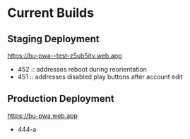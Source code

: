 # Current Builds

## Staging Deployment

https://bu-pwa--test-z5ub5itv.web.app 

- 452 :: addresses reboot during reorientation 
- 451 :: addresses disabled play buttons after account edit


## Production Deployment

https://bu-pwa.web.app 

 - 444-a
